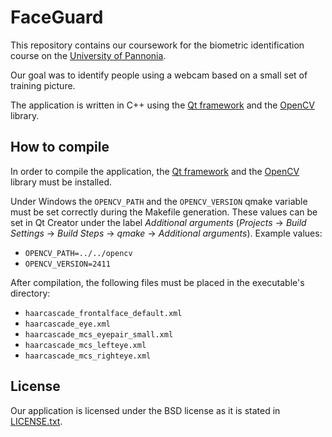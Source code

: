 FaceGuard 
=======================

This repository contains our coursework for the biometric identification course on the [University of Pannonia](http://www.uni-pannon.hu/).

Our goal was to identify people using a webcam based on a small set of training picture.

The application is written in C++ using the [Qt framework](http://www.qt.io/download-open-source/) and the [OpenCV](http://opencv.org/downloads.html) library.

How to compile
---------------

In order to compile the application, the [Qt framework](http://www.qt.io/download-open-source/) and the [OpenCV](http://opencv.org/downloads.html) library must be installed.

Under Windows the `OPENCV_PATH` and the `OPENCV_VERSION` qmake variable must be set correctly during the Makefile generation.
These values can be set in Qt Creator under the label _Additional arguments_ (_Projects_ → _Build Settings_ → _Build Steps_ → _qmake_ → _Additional arguments_).
Example values:

 - `OPENCV_PATH=../../opencv`
 - `OPENCV_VERSION=2411`

After compilation, the following files must be placed in the executable's directory:
- `haarcascade_frontalface_default.xml`
- `haarcascade_eye.xml`
- `haarcascade_mcs_eyepair_small.xml`
- `haarcascade_mcs_lefteye.xml`
- `haarcascade_mcs_righteye.xml`

License
-------------

Our application is licensed under the BSD license as it is stated in [LICENSE.txt](LICENSE.txt).